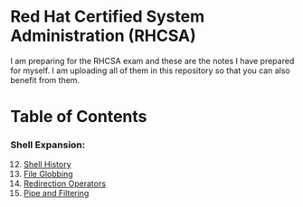 # Red Hat Certified System Administration (RHCSA)

I am preparing for the RHCSA exam and these are the notes I have prepared for myself. I am uploading all of them in this repository so that you can also benefit from them.

# Table of Contents
### Shell Expansion:
12.  [Shell History](Notes/session-12-History)
13.  [File Globbing](Notes/session-13-fileGlobing.md)
14.  [Redirection Operators](Notes/session-14-redirectionOperator.md)
15.  [Pipe and Filtering](Notes/session-15-pipeFilter.md)